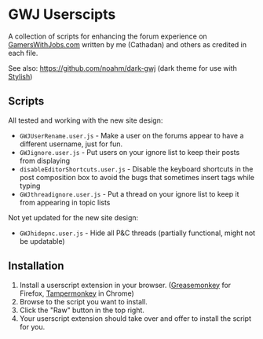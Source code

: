 # GWJ Userscipts

A collection of scripts for enhancing the forum experience on [GamersWithJobs.com](http://www.gamerswithjobs.com/) written by me (Cathadan) and others as credited in each file.

See also: https://github.com/noahm/dark-gwj (dark theme for use with [Stylish](https://userstyles.org/))

## Scripts

All tested and working with the new site design:

* `GWJUserRename.user.js` - Make a user on the forums appear to have a different username, just for fun.
* `GWJignore.user.js` - Put users on your ignore list to keep their posts from displaying
* `disableEditorShortcuts.user.js` - Disable the keyboard shortcuts in the post composition box to avoid the bugs that sometimes insert tags while typing
* `GWJthreadignore.user.js` - Put a thread on your ignore list to keep it from appearing in topic lists

Not yet updated for the new site design:

* `GWJhidepnc.user.js` - Hide all P&C threads (partially functional, might not be updatable)

## Installation

1. Install a userscript extension in your browser. ([Greasemonkey](https://addons.mozilla.org/en-US/firefox/addon/greasemonkey/) for Firefox, [Tampermonkey](http://tampermonkey.net/) in Chrome)
2. Browse to the script you want to install.
3. Click the "Raw" button in the top right.
4. Your userscript extension should take over and offer to install the script for you.
